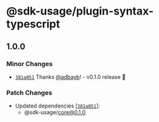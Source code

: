 # @sdk-usage/plugin-syntax-typescript

## 1.0.0

### Minor Changes

- [`381a051`](https://github.com/adbayb/sdk-usage/commit/381a051dc38f4af080f4c9e4fa154ff2f6e02c2a) Thanks [@adbayb](https://github.com/adbayb)! - v0.1.0 release 🚀

### Patch Changes

- Updated dependencies [[`381a051`](https://github.com/adbayb/sdk-usage/commit/381a051dc38f4af080f4c9e4fa154ff2f6e02c2a)]:
    - @sdk-usage/core@0.1.0
